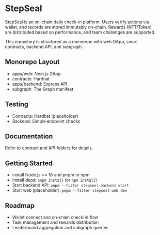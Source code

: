 # StepSeal

StepSeal is an on-chain daily check-in platform. Users verify actions via wallet, and records are stored immutably on-chain. Rewards (NFT/Token) are distributed based on performance, and team challenges are supported.

This repository is structured as a monorepo with web DApp, smart contracts, backend API, and subgraph.

## Monorepo Layout
- apps/web: Next.js DApp
- contracts: Hardhat
- apps/backend: Express API
- subgraph: The Graph manifest

## Testing
- Contracts: Hardhat (placeholder)
- Backend: Simple endpoint checks

## Documentation
Refer to contract and API folders for details.

## Getting Started
- Install Node.js >= 18 and pnpm or npm
- Install deps: `pnpm install` (or `npm install`)
- Start backend API: `pnpm --filter stepseal-backend start`
- Start web (placeholder): `pnpm --filter stepseal-web dev`

## Roadmap
- Wallet connect and on-chain check-in flow
- Task management and rewards distribution
- Leaderboard aggregation and subgraph queries
